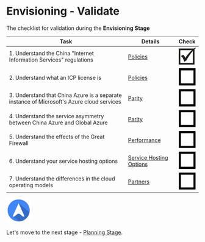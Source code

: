 <properties
	pageTitle="Global Customer Playbook envisioning-validate "
	description="Global Customer Playbook envisioning-validate"
	services="global-customer-playbook"
	documentationCenter=""
	authors="jtong"
	manager="edwinc"
	editor=""
	tags="global-customer-playbook"/>

<tags
	ms.service="migration-lifecycle-envisioning"
	ms.workload=""
	ms.tgt_pltfrm=""
	ms.devlang="na"
	ms.topic="article"
	ms.date="11/21/2016"
	wacn.date="11/21/2016"
	wacn.lang=”en” 
	ms.author="jtong"/>

# Envisioning - Validate

The checklist for validation during the **Envisioning Stage**

Task | Details | Check
------------ | ------------ | ------------
1. Understand the China "Internet Information Services" regulations | [Policies](/solutions/global-customer/envisioning/explore/policies/) | ![d](/solutions/global-customer/media/check-box.png)
2. Understand what an ICP license is | [Policies](/solutions/global-customer/envisioning/guidance/pplicies/) | ![ud](/solutions/global-customer/media/empty-box.png)
3. Understand that China Azure is a separate instance of Microsoft's Azure cloud services | [Parity](/solutions/global-customer/envisioning/explore/parity/) | ![ud](/solutions/global-customer/media/empty-box.png)
4. Understand the service asymmetry between China Azure and Global Azure | [Parity](/solutions/global-customer/envisioning/guidance/parity/) | ![ud](/solutions/global-customer/media/empty-box.png)
5. Understand the effects of the Great Firewall | [Performance](/solutions/global-customer/envisioning/explore/performance/) | ![ud](/solutions/global-customer/media/empty-box.png)
6. Understand your service hosting options | [Service Hosting Options](/solutions/global-customer/envisioning/guidance/performance/) | ![ud](/solutions/global-customer/media/empty-box.png)
7. Understand the differences in the cloud operating models | [Partners](/solutions/global-customer/envisioning/guidance/partners/) | ![ud](/solutions/global-customer/media/empty-box.png)

![navigation](/solutions/global-customer/media/navigation.png)

Let's move to the next stage - [Planning Stage](/solutions/global-customer/planning/validate/).

 
